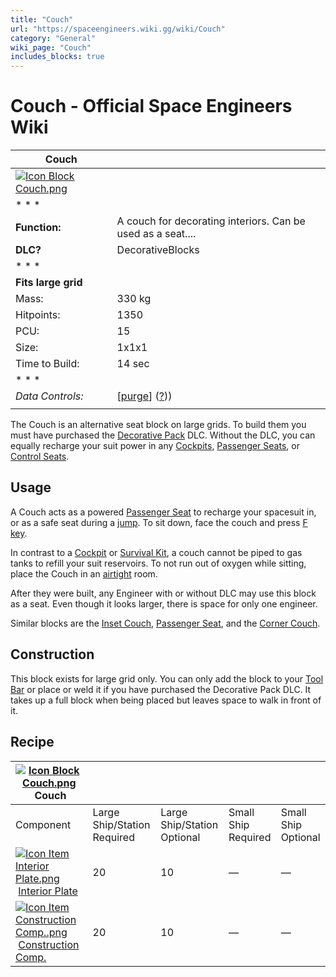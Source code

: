 ```yaml
---
title: "Couch"
url: "https://spaceengineers.wiki.gg/wiki/Couch"
category: "General"
wiki_page: "Couch"
includes_blocks: true
---
```


# Couch - Official Space Engineers Wiki

| Couch |     |
| --- | --- |
| [![Icon Block Couch.png](https://spaceengineers.wiki.gg/images/Icon_Block_Couch.png?4faaee)](https://spaceengineers.wiki.gg/wiki/File:Icon_Block_Couch.png) |     |
| * * * |     |
| **Function:** | A couch for decorating interiors. Can be used as a seat.... |
| **DLC?** | DecorativeBlocks |
| * * * |     |
| **Fits large grid** |     |
| Mass: | 330 kg |
| Hitpoints: | 1350 |
| PCU: | 15  |
| Size: | 1x1x1 |
| Time to Build: | 14 sec |
| * * * |     |
| _Data Controls:_ | \[[purge](https://spaceengineers.wiki.gg/wiki/Couch?action=purge)\] ([?](https://spaceengineers.wiki.gg/wiki/Template:Info_Block))) |
|     |     |

The Couch is an alternative seat block on large grids. To build them you must have purchased the [Decorative Pack](https://spaceengineers.wiki.gg/wiki/Decorative_Pack "Decorative Pack") DLC. Without the DLC, you can equally recharge your suit power in any [Cockpits](https://spaceengineers.wiki.gg/wiki/Cockpit "Cockpit"), [Passenger Seats](https://spaceengineers.wiki.gg/wiki/Passenger_Seat "Passenger Seat"), or [Control Seats](https://spaceengineers.wiki.gg/wiki/Control_Seat "Control Seat").

## Usage

A Couch acts as a powered [Passenger Seat](https://spaceengineers.wiki.gg/wiki/Passenger_Seat "Passenger Seat") to recharge your spacesuit in, or as a safe seat during a [jump](https://spaceengineers.wiki.gg/wiki/Jump_Drive "Jump Drive"). To sit down, face the couch and press [F key](https://spaceengineers.wiki.gg/wiki/Key_Bindings "Key Bindings").

In contrast to a [Cockpit](https://spaceengineers.wiki.gg/wiki/Cockpit "Cockpit") or [Survival Kit](https://spaceengineers.wiki.gg/wiki/Survival_Kit "Survival Kit"), a couch cannot be piped to gas tanks to refill your suit reservoirs. To not run out of oxygen while sitting, place the Couch in an [airtight](https://spaceengineers.wiki.gg/wiki/Airtightness "Airtightness") room.

After they were built, any Engineer with or without DLC may use this block as a seat. Even though it looks larger, there is space for only one engineer.

Similar blocks are the [Inset Couch](https://spaceengineers.wiki.gg/wiki/Inset_Couch "Inset Couch"), [Passenger Seat](https://spaceengineers.wiki.gg/wiki/Passenger_Seat "Passenger Seat"), and the [Corner Couch](https://spaceengineers.wiki.gg/wiki/Corner_Couch "Corner Couch").

## Construction

This block exists for large grid only. You can only add the block to your [Tool Bar](https://spaceengineers.wiki.gg/wiki/Tool_Bar "Tool Bar") or place or weld it if you have purchased the Decorative Pack DLC. It takes up a full block when being placed but leaves space to walk in front of it.

## Recipe

| [![Icon Block Couch.png](https://spaceengineers.wiki.gg/images/thumb/Icon_Block_Couch.png/21px-Icon_Block_Couch.png?4faaee)](https://spaceengineers.wiki.gg/wiki/Couch "Couch") Couch |     |     |     |     |
| --- | --- | --- | --- | --- |
| Component | Large Ship/Station  <br>Required | Large Ship/Station  <br>Optional | Small Ship  <br>Required | Small Ship  <br>Optional |
| [![Icon Item Interior Plate.png](https://spaceengineers.wiki.gg/images/thumb/Icon_Item_Interior_Plate.png/21px-Icon_Item_Interior_Plate.png?d80f8e)](https://spaceengineers.wiki.gg/wiki/Interior_Plate "Interior Plate") [Interior Plate](https://spaceengineers.wiki.gg/wiki/Interior_Plate "Interior Plate") | 20  | 10  | —   | —   |
| [![Icon Item Construction Comp..png](https://spaceengineers.wiki.gg/images/thumb/Icon_Item_Construction_Comp..png/21px-Icon_Item_Construction_Comp..png?cdc26f)](https://spaceengineers.wiki.gg/wiki/Construction_Comp. "Construction Comp.") [Construction Comp.](https://spaceengineers.wiki.gg/wiki/Construction_Comp. "Construction Comp.") | 20  | 10  | —   | —   |